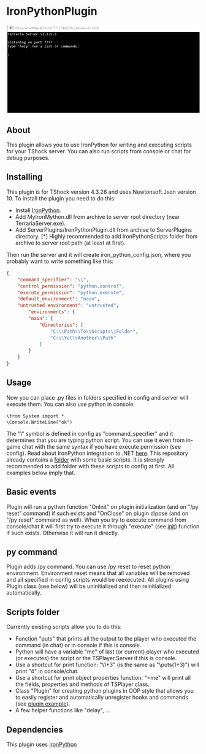 # IronPythonPlugin
![](ConsoleExample.gif)

## About
This plugin allows you to use IronPython for writing and executing scripts for your TShock server.
You can also run scripts from console or chat for debug purposes.

## Installing
This plugin is for TShock version 4.3.26 and uses Newtonsoft.Json version 10.
To install the plugin you need to do this:
* Install [IronPython](https://ironpython.net/download/).
* Add MyIronMython.dll from archive to server root directory (near TerrariaServer.exe).
* Add ServerPlugins/IronPythonPlugin.dll from archive to ServerPlugins directory.
[*] Highly recommended to add IronPythonScripts folder from archive to server root path (at least at first).

Then run the server and it will create iron_python_config.json, where you probably want to write something like this:
```json
{
	"command_specifier": "\\",
	"control_permission": "python.control",
	"execute_permission": "python.execute",
	"default_environment": "main",
	"untrusted_environment": "untrusted",
		"environments": {
		"main": {
			"directories": [
				"C:\\Path\\To\\Scripts\\Folder",
				"C:\\Yet\\Another\\Path"
			]
		}
	}
}
```

## Usage
Now you can place .py files in folders specified in config and server will execute them.
You can also use python in console:
```
\from System import *
\Console.WriteLine("ok")
```
The "\\" symbol is defined in config as "command_specifier" and it determines that you are typing python script.
You can use it even from in-game chat with the same syntax if you have execute permission (see config).
Read about IronPython integration to .NET [here](https://ironpython.net/documentation/dotnet/).
This repository already contains a [folder](https://github.com/ASgoPew/IronPythonPlugin/tree/master/IronPythonScripts) with some basic scripts.
It is strongly recommended to add folder with these scripts to config at first. All examples below imply that.

## Basic events
Plugin will run a python function "OnInit" on plugin initialization (and on "/py reset" command) if such exists and
"OnClose" on plugin dipose (and on "/py reset" command as well).
When you try to execute command from console/chat it will first try to execute it through "execute" (see [init](Scripts/11_init.py)) function if such exists.
Otherwise it will run it directly.

## py command
Plugin adds /py command. You can use /py reset to reset python environment. Environment reset means that all
variables will be removed and all specified in config scripts would be reexecuted.
All plugins using Plugin class (see below) will be uninitialized and then reinitialized automatically.

## Scripts folder
Currently existing scripts allow you to do this:
* Function "puts" that prints all the output to the player who executed the command (in chat) or in console if this is console.
* Python will have a variable "me" of last (or current) player who executed (or executes) the script or the TSPlayer.Server if this is console.
* Use a shortcut for print function: "\\1+3" (is the same as "\puts(1+3)") will print "4" in console/chat.
* Use a shortcut for print object properties function: "\=me" will print all the fields, properties and methods of TSPlayer class.
* Class "Plugin" for creating python plugins in OOP style that allows you to easily register and automatically unregister hooks and commands (see [plugin example](Scripts/plugin_example.py)).
* A few helper functions like "delay", ...

## Dependencies
This plugin uses [IronPython](https://github.com/IronLanguages/ironpython2)